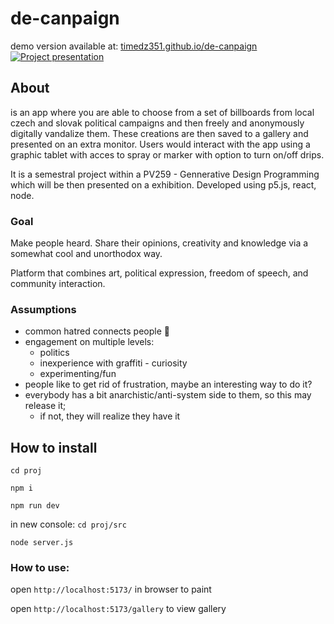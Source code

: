 # de-canpaign
demo version available at: [timedz351.github.io/de-canpaign](https://timedz351.github.io/de-canpaign/)
[![Project presentation](https://img.youtube.com/vi/X7YoJxtJVIY/0.jpg)](https://www.youtube.com/watch?v=X7YoJxtJVIY)
## About
is an app where you are able to choose from a set of billboards from local czech and slovak political campaigns and then freely and anonymously digitally vandalize them. These creations are then saved to a gallery and presented on an extra monitor. Users would interact with the app using a graphic tablet with acces to spray or marker with option to turn on/off drips. 

It is a semestral project within a PV259 - Gennerative Design Programming which will be then presented on a exhibition.
Developed using p5.js, react, node.

### Goal
Make people heard. Share their opinions, creativity and knowledge via a somewhat cool and unorthodox way.

Platform that combines art, political expression, freedom of speech, and community interaction.

### Assumptions
- common hatred connects people 🤪
- engagement  on multiple levels: 
   - politics
   - inexperience with graffiti - curiosity
   - experimenting/fun
- people like to get rid of frustration, maybe an interesting way to do it?
- everybody has a bit anarchistic/anti-system side to them, so this may release it; 
   - if not, they will realize they have it



## How to install
`cd proj`

`npm i `

`npm run dev`

in new console:
`cd proj/src`

`node server.js`

### How to use:
open `http://localhost:5173/` in browser to paint

open `http://localhost:5173/gallery` to view gallery
